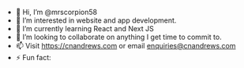 - 👋 Hi, I’m @mrscorpion58
- 👀 I’m interested in website and app development.
- 🌱 I’m currently learning React and Next JS
- 💞️ I’m looking to collaborate on anything I get time to commit to.
- 📫 Visit https://cnandrews.com or email enquiries@cnandrews.com
- ⚡ Fun fact: 

<!---
mrscorpion58/mrscorpion58 is a ✨ special ✨ repository because its `README.md` (this file) appears on your GitHub profile.
You can click the Preview link to take a look at your changes.
--->
